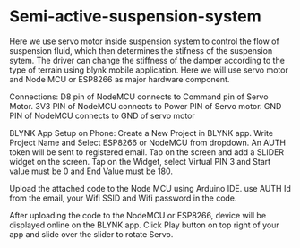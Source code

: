# Semi-active-suspension-system
Here we use servo motor inside suspension system to control the flow of suspension fluid, which then determines the stifness of the suspension sytem. 
The driver can change the stiffness of the damper according to the type of terrain using blynk mobile application.
Here we will use servo motor and Node MCU or ESP8266 as major hardware component.

Connections:
D8 pin of NodeMCU connects to Command pin of Servo Motor.
3V3 PIN of NodeMCU connects to Power PIN of Servo motor.
GND PIN of NodeMCU connects to GND of servo motor 

BLYNK App Setup on Phone:
Create a New Project in BLYNK app.
Write Project Name and Select ESP8266 or NodeMCU from dropdown.
An AUTH token will be sent to  registered email.
Tap on the screen and add a SLIDER widget on the screen.
Tap on the Widget, select Virtual PIN 3 and Start value must be 0 and End Value must be 180.

Upload the attached code to the Node MCU using Arduino IDE.
use AUTH Id from the email, your Wifi SSID and Wifi password in the code.

After uploading the code to the NodeMCU or ESP8266, device will be displayed online on the BLYNK app. 
Click Play button on top right of your app and slide over the slider to rotate Servo.
